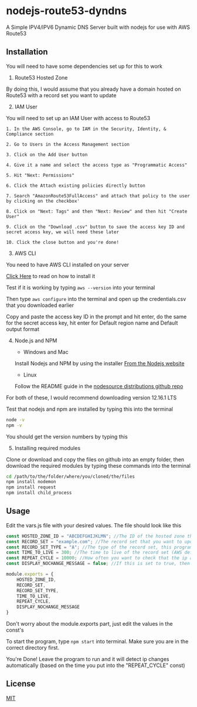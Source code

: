# nodejs-route53-dyndns

A Simple IPV4/IPV6 Dynamic DNS Server built with nodejs for use with AWS Route53

## Installation

You will need to have some dependencies set up for this to work

1. Route53 Hosted Zone

By doing this, I would assume that you already have a domain hosted on Route53 with a record set you want to update

2. IAM User

You will need to set up an IAM User with access to Route53

    1. In the AWS Console, go to IAM in the Security, Identity, & Compliance section

    2. Go to Users in the Access Management section

    3. Click on the Add User button

    4. Give it a name and select the access type as "Programmatic Access"

    5. Hit "Next: Permissions"

    6. Click the Attach existing policies directly button

    7. Search "AmazonRoute53FullAccess" and attach that policy to the user by clicking on the checkbox'

    8. Click on "Next: Tags" and then "Next: Review" and then hit "Create User"

    9. Click on the "Download .csv" button to save the access key ID and secret access key, we will need these later

    10. Click the close button and you're done!

3. AWS CLI

You need to have AWS CLI installed on your server

[Click Here](https://docs.aws.amazon.com/cli/latest/userguide/install-cliv2.html) to read on how to install it

Test if it is working by typing `aws --version` into your terminal

Then type `aws configure` into the terminal and open up the credentials.csv that you downloaded earlier

Copy and paste the access key ID in the prompt and hit enter, do the same for the secret access key, hit enter for Default region name and Default output format

4. Node.js and NPM

    * Windows and Mac

    Install Nodejs and NPM by using the installer [From the Nodejs website](https://nodejs.org/)

    * Linux

    Follow the README guide in the [nodesource distributions github repo](https://github.com/nodesource/distributions)

For both of these, I would recommend downloading version 12.16.1 LTS

Test that nodejs and npm are installed by typing this into the terminal

```bash
node -v
npm -v
```

You should get the version numbers by typing this

5. Installing required modules

Clone or download and copy the files on github into an empty folder, then download the required modules by typing these commands into the terminal

```bash
cd /path/to/the/folder/where/you/cloned/the/files
npm install nodemon
npm install request
npm install child_process
```

## Usage

Edit the vars.js file with your desired values. The file should look like this

```javascript
const HOSTED_ZONE_ID = "ABCDEFGHIJKLMN"; //The ID of the hosted zone that you want to update
const RECORD_SET = "example.com"; //The record set that you want to update i.e. website.example.com
const RECORD_SET_TYPE = "A"; //The type of the record set, this program only supports IPV4, so leave as type A
const TIME_TO_LIVE = 300; //The time to live of the record set (AWS default is 300 seconds)
const REPEAT_CYCLE = 10000; //How often you want to check that the ip address has changed in milliseconds i.e. 60000 = 1 minute
const DISPLAY_NOCHANGE_MESSAGE = false; //If this is set to true, then every ip check, it will show in the terminal "no change"

module.exports = {
    HOSTED_ZONE_ID,
    RECORD_SET,
    RECORD_SET_TYPE,
    TIME_TO_LIVE,
    REPEAT_CYCLE,
    DISPLAY_NOCHANGE_MESSAGE
}
```

Don't worry about the module.exports part, just edit the values in the const's

To start the program, type `npm start` into terminal. Make sure you are in the correct directory first.

You're Done! Leave the program to run and it will detect ip changes automatically (based on the time you put into the "REPEAT_CYCLE" const)

## License
[MIT](https://choosealicense.com/licenses/mit/)
